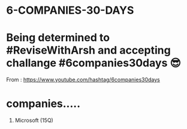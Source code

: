 # 6-COMPANIES-30-DAYS
# Being determined to #ReviseWithArsh and accepting challange #6companies30days 😎
From :  https://www.youtube.com/hashtag/6companies30days
# companies.....
1. Microsoft (15Q)

